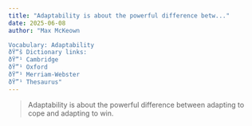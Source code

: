 ```yaml
---
title: "Adaptability is about the powerful difference betw..."
date: 2025-06-08
author: "Max McKeown

Vocabulary: Adaptability
ðŸ“š Dictionary links:
ðŸ”¹ Cambridge
ðŸ”¹ Oxford
ðŸ”¹ Merriam-Webster
ðŸ”¹ Thesaurus"
---
```


> Adaptability is about the powerful difference between adapting to cope and adapting to win.
